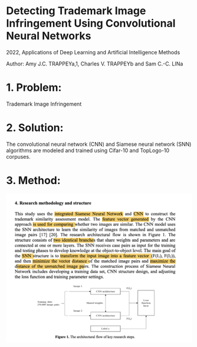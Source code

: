 # Detecting Trademark Image Infringement Using Convolutional Neural Networks

2022, Applications of Deep Learning and Artificial Intelligence Methods

Author: Amy J.C. TRAPPEYa,1, Charles V. TRAPPEYb and Sam C.-C. LINa

# 1. Problem: 
Trademark Image Infringement
# 2. Solution: 
The convolutional neural network (CNN) and Siamese neural network (SNN) algorithms are modeled and trained using Cifar-10 and TopLogo-10 corpuses.
# 3. Method:
![alt text](images/image-12.png)